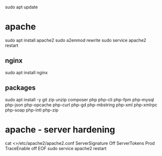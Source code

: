sudo apt update

# apache
sudo apt install apache2
sudo a2enmod rewrite
sudo service apache2 restart

## nginx
sudo apt install nginx

## packages
sudo apt install -y git zip unzip composer php php-cli php-fpm php-mysql php-json php-opcache php-curl php-gd php-mbstring php-xml php-xmlrpc php-soap php-intl php-zip

# apache - server hardening
cat <<EOF >>/etc/apache2/apache2.conf
ServerSignature Off
ServerTokens Prod
TraceEnable off
EOF
sudo service apache2 restart
